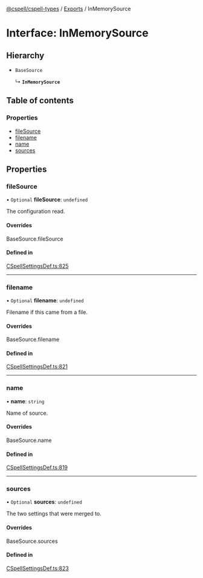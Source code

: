 [@cspell/cspell-types](../README.md) / [Exports](../modules.md) / InMemorySource

# Interface: InMemorySource

## Hierarchy

- `BaseSource`

  ↳ **`InMemorySource`**

## Table of contents

### Properties

- [fileSource](InMemorySource.md#filesource)
- [filename](InMemorySource.md#filename)
- [name](InMemorySource.md#name)
- [sources](InMemorySource.md#sources)

## Properties

### fileSource

• `Optional` **fileSource**: `undefined`

The configuration read.

#### Overrides

BaseSource.fileSource

#### Defined in

[CSpellSettingsDef.ts:825](https://github.com/streetsidesoftware/cspell/blob/91b035f/packages/cspell-types/src/CSpellSettingsDef.ts#L825)

___

### filename

• `Optional` **filename**: `undefined`

Filename if this came from a file.

#### Overrides

BaseSource.filename

#### Defined in

[CSpellSettingsDef.ts:821](https://github.com/streetsidesoftware/cspell/blob/91b035f/packages/cspell-types/src/CSpellSettingsDef.ts#L821)

___

### name

• **name**: `string`

Name of source.

#### Overrides

BaseSource.name

#### Defined in

[CSpellSettingsDef.ts:819](https://github.com/streetsidesoftware/cspell/blob/91b035f/packages/cspell-types/src/CSpellSettingsDef.ts#L819)

___

### sources

• `Optional` **sources**: `undefined`

The two settings that were merged to.

#### Overrides

BaseSource.sources

#### Defined in

[CSpellSettingsDef.ts:823](https://github.com/streetsidesoftware/cspell/blob/91b035f/packages/cspell-types/src/CSpellSettingsDef.ts#L823)
